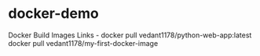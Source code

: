 # docker-demo

Docker Build Images Links - 
docker pull vedant1178/python-web-app:latest
docker pull vedant1178/my-first-docker-image


